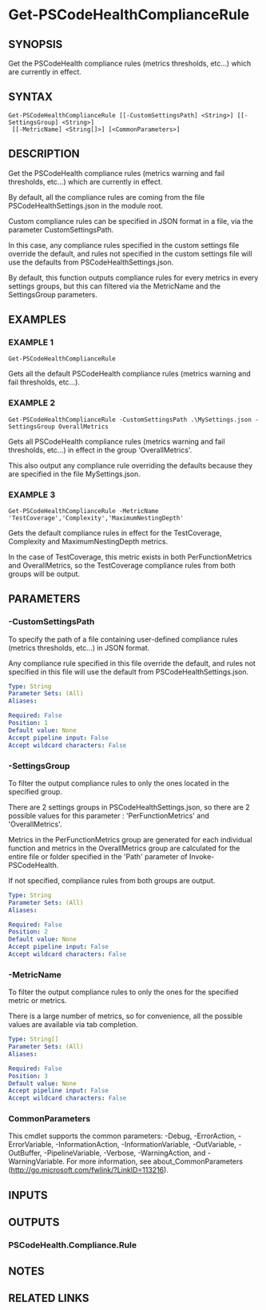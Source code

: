# Get-PSCodeHealthComplianceRule

## SYNOPSIS
Get the PSCodeHealth compliance rules (metrics thresholds, etc...) which are currently in effect.

## SYNTAX

```
Get-PSCodeHealthComplianceRule [[-CustomSettingsPath] <String>] [[-SettingsGroup] <String>]
 [[-MetricName] <String[]>] [<CommonParameters>]
```

## DESCRIPTION
Get the PSCodeHealth compliance rules (metrics warning and fail thresholds, etc...) which are currently in effect.
 
By default, all the compliance rules are coming from the file PSCodeHealthSettings.json in the module root.
 

Custom compliance rules can be specified in JSON format in a file, via the parameter CustomSettingsPath.
 
In this case, any compliance rules specified in the custom settings file override the default, and rules not specified in the custom settings file will use the defaults from PSCodeHealthSettings.json.
 

By default, this function outputs compliance rules for every metrics in every settings groups, but this can filtered via the MetricName and the SettingsGroup parameters.

## EXAMPLES

### EXAMPLE 1
```
Get-PSCodeHealthComplianceRule
```

Gets all the default PSCodeHealth compliance rules (metrics warning and fail thresholds, etc...).

### EXAMPLE 2
```
Get-PSCodeHealthComplianceRule -CustomSettingsPath .\MySettings.json -SettingsGroup OverallMetrics
```

Gets all PSCodeHealth compliance rules (metrics warning and fail thresholds, etc...) in effect in the group 'OverallMetrics'.
 
This also output any compliance rule overriding the defaults because they are specified in the file MySettings.json.

### EXAMPLE 3
```
Get-PSCodeHealthComplianceRule -MetricName 'TestCoverage','Complexity','MaximumNestingDepth'
```

Gets the default compliance rules in effect for the TestCoverage, Complexity and MaximumNestingDepth metrics.
 
In the case of TestCoverage, this metric exists in both PerFunctionMetrics and OverallMetrics, so the TestCoverage compliance rules from both groups will be output.

## PARAMETERS

### -CustomSettingsPath
To specify the path of a file containing user-defined compliance rules (metrics thresholds, etc...) in JSON format.
 
Any compliance rule specified in this file override the default, and rules not specified in this file will use the default from PSCodeHealthSettings.json.

```yaml
Type: String
Parameter Sets: (All)
Aliases:

Required: False
Position: 1
Default value: None
Accept pipeline input: False
Accept wildcard characters: False
```

### -SettingsGroup
To filter the output compliance rules to only the ones located in the specified group.
 
There are 2 settings groups in PSCodeHealthSettings.json, so there are 2 possible values for this parameter : 'PerFunctionMetrics' and 'OverallMetrics'.
 
Metrics in the PerFunctionMetrics group are generated for each individual function and metrics in the OverallMetrics group are calculated for the entire file or folder specified in the 'Path' parameter of Invoke-PSCodeHealth.
 
If not specified, compliance rules from both groups are output.

```yaml
Type: String
Parameter Sets: (All)
Aliases:

Required: False
Position: 2
Default value: None
Accept pipeline input: False
Accept wildcard characters: False
```

### -MetricName
To filter the output compliance rules to only the ones for the specified metric or metrics.
 
There is a large number of metrics, so for convenience, all the possible values are available via tab completion.

```yaml
Type: String[]
Parameter Sets: (All)
Aliases:

Required: False
Position: 3
Default value: None
Accept pipeline input: False
Accept wildcard characters: False
```

### CommonParameters
This cmdlet supports the common parameters: -Debug, -ErrorAction, -ErrorVariable, -InformationAction, -InformationVariable, -OutVariable, -OutBuffer, -PipelineVariable, -Verbose, -WarningAction, and -WarningVariable.
For more information, see about_CommonParameters (http://go.microsoft.com/fwlink/?LinkID=113216).

## INPUTS

## OUTPUTS

### PSCodeHealth.Compliance.Rule

## NOTES

## RELATED LINKS
